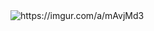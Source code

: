 <img src='http://i.imgur.com/link/to/your/gif/file.gif' title='Video Walkthrough' width='' alt='https://imgur.com/a/mAvjMd3' />

